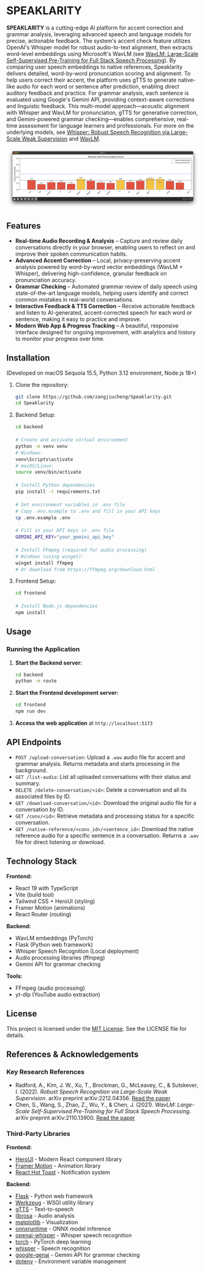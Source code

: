 # SPEAKLARITY

**SPEAKLARITY** is a cutting-edge AI platform for accent correction and grammar analysis, leveraging advanced speech and language models for precise, actionable feedback. The system's accent check feature utilizes OpenAI's Whisper model for robust audio-to-text alignment, then extracts word-level embeddings using Microsoft's WavLM (see [WavLM: Large-Scale Self-Supervised Pre-Training for Full Stack Speech Processing](https://arxiv.org/abs/2110.13900)). By comparing user speech embeddings to native references, Speaklarity delivers detailed, word-by-word pronunciation scoring and alignment. To help users correct their accent, the platform uses gTTS to generate native-like audio for each word or sentence after prediction, enabling direct auditory feedback and practice. For grammar analysis, each sentence is evaluated using Google's Gemini API, providing context-aware corrections and linguistic feedback. This multi-model approach—acoustic alignment with Whisper and WavLM for pronunciation, gTTS for generative correction, and Gemini-powered grammar checking—enables comprehensive, real-time assessment for language learners and professionals. For more on the underlying models, see [Whisper: Robust Speech Recognition via Large-Scale Weak Supervision](https://arxiv.org/abs/2212.04356) and [WavLM](https://arxiv.org/abs/2110.13900).

![word_pronun.png](assets/word_pronun.png)

## Features

- **Real-time Audio Recording & Analysis** – Capture and review daily conversations directly in your browser, enabling users to reflect on and improve their spoken communication habits.
- **Advanced Accent Correction** – Local, privacy-preserving accent analysis powered by word-by-word vector embeddings (WavLM + Whisper), delivering high-confidence, granular feedback on pronunciation accuracy.
- **Grammar Checking** – Automated grammar review of daily speech using state-of-the-art language models, helping users identify and correct common mistakes in real-world conversations.
- **Interactive Feedback & TTS Correction** – Receive actionable feedback and listen to AI-generated, accent-corrected speech for each word or sentence, making it easy to practice and improve.
- **Modern Web App & Progress Tracking** – A beautiful, responsive interface designed for ongoing improvement, with analytics and history to monitor your progress over time.

## Installation

(Developed on macOS Sequoia 15.5, Python 3.12 environment, Node.js 18+)

1. Clone the repository:

    ```bash
    git clone https://github.com/zangjiucheng/Speaklarity.git
    cd Speaklarity
    ```

2. Backend Setup:

    ```bash
    cd backend

    # Create and activate virtual environment
    python -m venv venv
    # Windows:
    venv\Scripts\activate
    # macOS/Linux:
    source venv/bin/activate

    # Install Python dependencies
    pip install -r requirements.txt

    # Set environment variables in .env file
    # Copy .env.example to .env and fill in your API keys
    cp .env.example .env

    # Fill in your API keys in .env file
    GEMINI_API_KEY="your_gemini_api_key"

    # Install FFmpeg (required for audio processing)
    # Windows (using winget):
    winget install ffmpeg
    # Or download from https://ffmpeg.org/download.html
    ```

3. Frontend Setup:

    ```bash
    cd frontend

    # Install Node.js dependencies
    npm install
    ```

## Usage

### Running the Application

1. **Start the Backend server:**

    ```bash
    cd backend
    python -m route
    ```

2. **Start the Frontend development server:**

    ```bash
    cd frontend
    npm run dev
    ```

3. **Access the web application** at `http://localhost:5173`

## API Endpoints

- `POST /upload-conversation`: Upload a `.wav` audio file for accent and grammar analysis. Returns metadata and starts processing in the background.
- `GET /list-audio`: List all uploaded conversations with their status and summary.
- `DELETE /delete-conversation/<id>`: Delete a conversation and all its associated files by ID.
- `GET /download-conversation/<id>`: Download the original audio file for a conversation by ID.
- `GET /conv/<id>`: Retrieve metadata and processing status for a specific conversation.
- `GET /native-reference/<conv_id>/<sentence_id>`: Download the native reference audio for a specific sentence in a conversation. Returns a `.wav` file for direct listening or download.

## Technology Stack

**Frontend:**
- React 19 with TypeScript
- Vite (build tool)
- Tailwind CSS + HeroUI (styling)
- Framer Motion (animations)
- React Router (routing)

**Backend:**
- WavLM embeddings (PyTorch)
- Flask (Python web framework)
- Whisper Speech Recognition (Local deployment)
- Audio processing libraries (ffmpeg)
- Gemini API for grammar checking

**Tools:**
- FFmpeg (audio processing)
- yt-dlp (YouTube audio extraction)

## License

This project is licensed under the [MIT License](./LICENSE). See the LICENSE file for details.

## References & Acknowledgements

### Key Research References

- Radford, A., Kim, J. W., Xu, T., Brockman, G., McLeavey, C., & Sutskever, I. (2022). *Robust Speech Recognition via Large-Scale Weak Supervision*. arXiv preprint arXiv:2212.04356. [Read the paper](https://arxiv.org/abs/2212.04356)
- Chen, S., Wang, S., Zhao, Z., Wu, Y., & Chen, J. (2021). *WavLM: Large-Scale Self-Supervised Pre-Training for Full Stack Speech Processing*. arXiv preprint arXiv:2110.13900. [Read the paper](https://arxiv.org/abs/2110.13900)

### Third-Party Libraries

**Frontend:**
- [HeroUI](https://heroui.com/) - Modern React component library
- [Framer Motion](https://www.framer.com/motion/) - Animation library
- [React Hot Toast](https://react-hot-toast.com/) - Notification system

**Backend:**
- [Flask](https://flask.palletsprojects.com/) - Python web framework
- [Werkzeug](https://werkzeug.palletsprojects.com/) - WSGI utility library
- [gTTS](https://pypi.org/project/gTTS/) - Text-to-speech
- [librosa](https://librosa.org/) - Audio analysis
- [matplotlib](https://matplotlib.org/) - Visualization
- [onnxruntime](https://onnxruntime.ai/) - ONNX model inference
- [openai-whisper](https://github.com/openai/whisper) - Whisper speech recognition
- [torch](https://pytorch.org/) - PyTorch deep learning
- [whisper](https://github.com/openai/whisper) - Speech recognition
- [google-genai](https://github.com/google/generative-ai-python) - Gemini API for grammar checking
- [dotenv](https://pypi.org/project/python-dotenv/) - Environment variable management